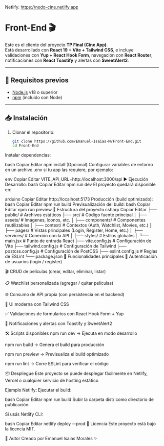 Netlify: https://nodo-cine.netlify.app


# Front-End 🎬

Este es el cliente del proyecto **TP Final (Cine App)**.  
Está desarrollado con **React 19 + Vite + Tailwind CSS**, e incluye validaciones con **Yup + React Hook Form**, navegación con **React Router**, notificaciones con **React Toastify** y alertas con **SweetAlert2**.

---

## 🚀 Requisitos previos

- [Node.js](https://nodejs.org/) v18 o superior  
- [npm](https://www.npmjs.com/) (incluido con Node)

---

## 📥 Instalación

1. Clonar el repositorio:

   ```bash
   git clone https://github.com/Emanuel-Isaias-M/Front-End.git
   cd Front-End
Instalar dependencias:

bash
Copiar
Editar
npm install
(Opcional) Configurar variables de entorno en un archivo .env si tu app las requiere, por ejemplo:

env
Copiar
Editar
VITE_API_URL=http://localhost:3000/api
▶️ Ejecución
Desarrollo:
bash
Copiar
Editar
npm run dev
El proyecto quedará disponible en:

arduino
Copiar
Editar
http://localhost:5173
Producción (build optimizado):
bash
Copiar
Editar
npm run build
Previsualización del build:
bash
Copiar
Editar
npm run preview
📂 Estructura del proyecto
csharp
Copiar
Editar
├── public/                 # Archivos estáticos
├── src/                    # Código fuente principal
│   ├── assets/             # Imágenes, íconos, etc.
│   ├── components/         # Componentes reutilizables
│   ├── context/            # Contextos (Auth, Watchlist, Movies, etc.)
│   ├── pages/              # Vistas principales (Login, Register, Home, etc.)
│   ├── services/           # Conexión con la API
│   ├── styles/             # Estilos globales
│   └── main.jsx            # Punto de entrada React
├── vite.config.js          # Configuración de Vite
├── tailwind.config.js      # Configuración de Tailwind
├── postcss.config.js       # Configuración de PostCSS
├── eslint.config.js        # Reglas de ESLint
└── package.json
📡 Funcionalidades principales
🔑 Autenticación de usuarios (login / register)

🎬 CRUD de películas (crear, editar, eliminar, listar)

📋 Watchlist personalizada (agregar / quitar películas)

🌐 Consumo de API propia (con persistencia en el backend)

🎨 UI moderna con Tailwind CSS

✅ Validaciones de formularios con React Hook Form + Yup

🔔 Notificaciones y alertas con Toastify y SweetAlert2

🛠️ Scripts disponibles
npm run dev → Ejecuta en modo desarrollo

npm run build → Genera el build para producción

npm run preview → Previsualiza el build optimizado

npm run lint → Corre ESLint para verificar el código

📦 Despliegue
Este proyecto se puede desplegar fácilmente en Netlify, Vercel o cualquier servicio de hosting estático.

Ejemplo Netlify:
Ejecutar el build:

bash
Copiar
Editar
npm run build
Subir la carpeta dist/ como directorio de publicación.

Si usás Netlify CLI:

bash
Copiar
Editar
netlify deploy --prod
📜 Licencia
Este proyecto está bajo la licencia MIT.

👤 Autor
Creado por Emanuel Isaias Morales ✨
